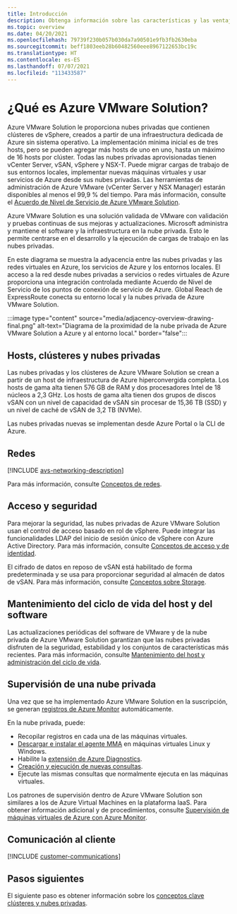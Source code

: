 ```yaml
---
title: Introducción
description: Obtenga información sobre las características y las ventajas de Azure VMware Solution para implementar y administrar las cargas de trabajo basadas en VMware en Azure. El Acuerdo de Nivel de Servicio de Azure VMware Solution garantiza la disponibilidad de las herramientas de administración de Azure VMware (vCenter Server y NSX Manager) al menos el 99,9 % del tiempo.
ms.topic: overview
ms.date: 04/20/2021
ms.openlocfilehash: 79739f230b057b030da7a90501e9fb3fb2630eba
ms.sourcegitcommit: beff1803eeb28b60482560eee8967122653bc19c
ms.translationtype: HT
ms.contentlocale: es-ES
ms.lasthandoff: 07/07/2021
ms.locfileid: "113433587"
---
```

# <a name="what-is-azure-vmware-solution"></a>¿Qué es Azure VMware Solution?

Azure VMware Solution le proporciona nubes privadas que contienen clústeres de vSphere, creados a partir de una infraestructura dedicada de Azure sin sistema operativo. La implementación mínima inicial es de tres hosts, pero se pueden agregar más hosts de uno en uno, hasta un máximo de 16 hosts por clúster.  Todas las nubes privadas aprovisionadas tienen vCenter Server, vSAN, vSphere y NSX-T. Puede migrar cargas de trabajo de sus entornos locales, implementar nuevas máquinas virtuales y usar servicios de Azure desde sus nubes privadas.  Las herramientas de administración de Azure VMware (vCenter Server y NSX Manager) estarán disponibles al menos el 99,9 % del tiempo. Para más información, consulte el [Acuerdo de Nivel de Servicio de Azure VMware Solution](https://aka.ms/avs/sla).

Azure VMware Solution es una solución validada de VMware con validación y pruebas continuas de sus mejoras y actualizaciones. Microsoft administra y mantiene el software y la infraestructura en la nube privada. Esto le permite centrarse en el desarrollo y la ejecución de cargas de trabajo en las nubes privadas. 

En este diagrama se muestra la adyacencia entre las nubes privadas y las redes virtuales en Azure, los servicios de Azure y los entornos locales. El acceso a la red desde nubes privadas a servicios o redes virtuales de Azure proporciona una integración controlada mediante Acuerdo de Nivel de Servicio de los puntos de conexión de servicio de Azure. Global Reach de ExpressRoute conecta su entorno local y la nubes privada de Azure VMware Solution. 

:::image type="content" source="media/adjacency-overview-drawing-final.png" alt-text="Diagrama de la proximidad de la nube privada de Azure VMware Solution a Azure y al entorno local." border="false":::

## <a name="hosts-clusters-and-private-clouds"></a>Hosts, clústeres y nubes privadas

Las nubes privadas y los clústeres de Azure VMware Solution se crean a partir de un host de infraestructura de Azure hiperconvergida completa. Los hosts de gama alta tienen 576 GB de RAM y dos procesadores Intel de 18 núcleos a 2,3 GHz. Los hosts de gama alta tienen dos grupos de discos vSAN con un nivel de capacidad de vSAN sin procesar de 15,36 TB (SSD) y un nivel de caché de vSAN de 3,2 TB (NVMe).

Las nubes privadas nuevas se implementan desde Azure Portal o la CLI de Azure.

## <a name="networking"></a>Redes

[!INCLUDE [avs-networking-description](includes/azure-vmware-solution-networking-description.md)]

Para más información, consulte [Conceptos de redes](concepts-networking.md).

## <a name="access-and-security"></a>Acceso y seguridad

Para mejorar la seguridad, las nubes privadas de Azure VMware Solution usan el control de acceso basado en rol de vSphere. Puede integrar las funcionalidades LDAP del inicio de sesión único de vSphere con Azure Active Directory. Para más información, consulte [Conceptos de acceso y de identidad](concepts-identity.md).  

El cifrado de datos en reposo de vSAN está habilitado de forma predeterminada y se usa para proporcionar seguridad al almacén de datos de vSAN. Para más información, consulte [Conceptos sobre Storage](concepts-storage.md).

## <a name="host-and-software-lifecycle-maintenance"></a>Mantenimiento del ciclo de vida del host y del software

Las actualizaciones periódicas del software de VMware y de la nube privada de Azure VMware Solution garantizan que las nubes privadas disfruten de la seguridad, estabilidad y los conjuntos de características más recientes. Para más información, consulte [Mantenimiento del host y administración del ciclo de vida](concepts-private-clouds-clusters.md#host-maintenance-and-lifecycle-management).

## <a name="monitoring-your-private-cloud"></a>Supervisión de una nube privada

Una vez que se ha implementado Azure VMware Solution en la suscripción, se generan [registros de Azure Monitor](../azure-monitor/overview.md) automáticamente. 

En la nube privada, puede:
- Recopilar registros en cada una de las máquinas virtuales.
- [Descargar e instalar el agente MMA](../azure-monitor/agents/log-analytics-agent.md#installation-options) en máquinas virtuales Linux y Windows.
- Habilite la [extensión de Azure Diagnostics](../azure-monitor/agents/diagnostics-extension-overview.md).
- [Creación y ejecución de nuevas consultas](../azure-monitor/logs/data-platform-logs.md#log-queries).
- Ejecute las mismas consultas que normalmente ejecuta en las máquinas virtuales.

Los patrones de supervisión dentro de Azure VMware Solution son similares a los de Azure Virtual Machines en la plataforma IaaS. Para obtener información adicional y de procedimientos, consulte [Supervisión de máquinas virtuales de Azure con Azure Monitor](../azure-monitor/vm/monitor-vm-azure.md).

## <a name="customer-communication"></a>Comunicación al cliente
[!INCLUDE [customer-communications](includes/customer-communications.md)]

## <a name="next-steps"></a>Pasos siguientes

El siguiente paso es obtener información sobre los [conceptos clave clústeres y nubes privadas](concepts-private-clouds-clusters.md).

<!-- LINKS - external -->

<!-- LINKS - internal -->
[concepts-private-clouds-clusters]: ./concepts-private-clouds-clusters.md

